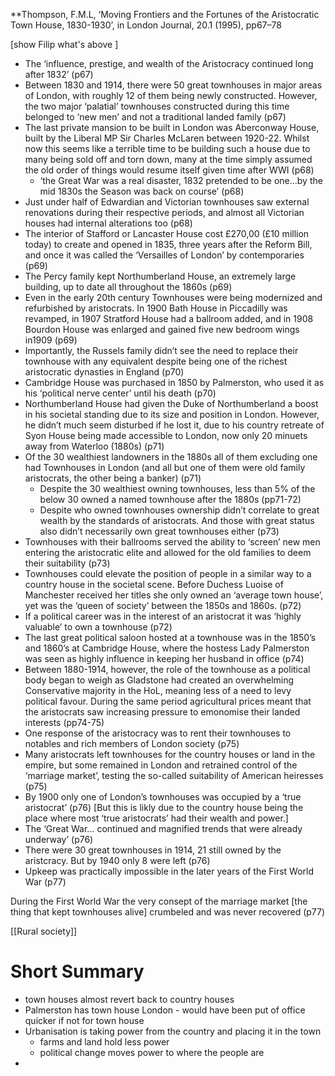 **Thompson, F.M.L, ‘Moving Frontiers and the Fortunes of the Aristocratic Town House, 1830-1930’, in London Journal, 20.1 (1995), pp67–78 


 [show Filip what's above ]

- The ‘influence, prestige, and wealth of the Aristocracy continued long after 1832’ (p67) 
- Between 1830 and 1914, there were 50 great townhouses in major areas of London, with roughly 12 of them being newly constructed. However, the two major ‘palatial’ townhouses constructed during this time belonged to ‘new men’ and not a traditional landed family (p67) 
- The last private mansion to be built in London was Aberconway House, built by the Liberal MP Sir Charles McLaren between 1920-22. Whilst now this seems like a terrible time to be building such a house due to many being sold off and torn down, many at the time simply assumed the old order of things would resume itself given time after WWI (p68) 
	- ‘the Great War was a real disaster, 1832 pretended to be one...by the mid 1830s the Season was back on course’ (p68) 
- Just under half of Edwardian and Victorian townhouses saw external renovations during their respective periods, and almost all Victorian houses had internal alterations too (p68) 
- The interior of Stafford or Lancaster House cost £270,00 (£10 million today) to create and opened in 1835, three years after the Reform Bill, and once it was called the ‘Versailles of London’ by contemporaries (p69) 
- The Percy family kept Northumberland House, an extremely large building, up to date all throughout the 1860s (p69) 
- Even in the early 20th century Townhouses were being modernized and refurbished by aristocrats. In 1900 Bath House in Piccadilly was revamped, in 1907 Stratford House had a ballroom added, and in 1908 Bourdon House was enlarged and gained five new bedroom wings in1909 (p69) 
- Importantly, the Russels family didn’t see the need to replace their townhouse with any equivalent despite being one of the richest aristocratic dynasties in England (p70) 
- Cambridge House was purchased in 1850 by Palmerston, who used it as his ‘political nerve center’ until his death (p70) 
- Northumberland House had given the Duke of Northumberland a boost in his societal standing due to its size and position in London. However, he didn’t much seem disturbed if he lost it, due to his country retreate of Syon House being made accessible to London, now only 20 minuets away from Waterloo (1880s) (p71) 
- Of the 30 wealthiest landowners in the 1880s all of them excluding one had Townhouses in London (and all but one of them were old family aristocrats, the other being a banker) (p71) 
	- Despite the 30 wealthiest owning townhouses, less than 5% of the below 30 owned a named townhouse after the 1880s (pp71-72) 
	- Despite who owned townhouses ownership didn’t correlate to great wealth by the standards of aristocrats. And those with great status also didn’t necessarily own great townhouses either (p73) 
- Townhouses with their ballrooms served the ability to ‘screen’ new men entering the aristocratic elite and allowed for the old families to deem their suitability (p73) 
- Townhouses could elevate the position of people in a similar way to a country house in the societal scene. Before Duchess Luoise of Manchester received her titles she only owned an ‘average town house’, yet was the ‘queen of society’ between the 1850s and 1860s. (p72) 
- If a political career was in the interest of an aristocrat it was ‘highly valuable’ to own a townhouse (p72) 
- The last great political saloon hosted at a townhouse was in the 1850’s and 1860’s at Cambridge House, where the hostess Lady Palmerston was seen as highly influence in keeping her husband in office (p74) 
- Between 1880-1914, however, the role of the townhouse as a political body began to weigh as Gladstone had created an overwhelming Conservative majority in the HoL, meaning less of a need to levy political favour. During the same period agricultural prices meant that the aristocrats saw increasing pressure to emonomise their landed interests (pp74-75) 
- One response of the aristocracy was to rent their townhouses to notables and rich members of London society (p75) 
- Many aristocrats left townhouses for the country houses or land in the empire, but some remained in London and retrained control of the ‘marriage market’, testing the so-called suitability of American heiresses (p75) 
- By 1900 only one of London’s townhouses was occupied by a ‘true aristocrat’ (p76) [But this is likly due to the country house being the place where most ‘true aristocrats’ had their wealth and power.] 
- The ‘Great War... continued and magnified trends that were already underway’ (p76) 
- There were 30 great townhouses in 1914, 21 still owned by the aristcracy. But by 1940 only 8 were left (p76) 
- Upkeep was practically impossible in the later years of the First World War (p77) 


During the First World War the very consept of the marriage market [the thing that kept townhouses alive] crumbeled and was never recovered (p77)


[[Rural society]]

# Short Summary 
- town houses almost revert back to country houses
- Palmerston has town house London - would have been put of office quicker if not for town house 
- Urbanisation is taking power from the country and placing it in the town 
	- farms and land hold less power 
	- political change moves power to where the people are 
- 
